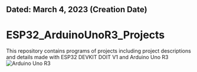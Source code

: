 ## Dated: March 4, 2023 (Creation Date)
# ESP32_ArduinoUnoR3_Projects
This repository contains programs of projects including project descriptions and details made with ESP32 DEVKIT DOIT V1 and Arduino Uno R3
![Arduino Uno R3](https://github.com/siddique-electricaleng/ESP32_ArduinoUnoV3_Projects/blob/main/Arduino%20Uno%20R3%20image.jpg)
